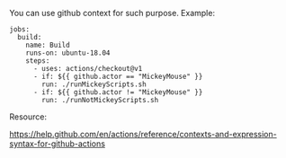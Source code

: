 You can use github context for such purpose. Example:

```
jobs:
  build:
    name: Build
    runs-on: ubuntu-18.04
    steps:
      - uses: actions/checkout@v1
      - if: ${{ github.actor == "MickeyMouse" }}
        run: ./runMickeyScripts.sh
      - if: ${{ github.actor != "MickeyMouse" }}
        run: ./runNotMickeyScripts.sh
```


Resource:

https://help.github.com/en/actions/reference/contexts-and-expression-syntax-for-github-actions
